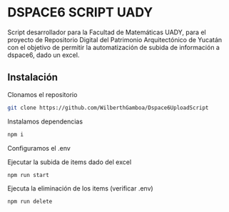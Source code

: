 # DSPACE6 SCRIPT UADY 

Script desarrollador para la Facultad de Matemáticas UADY, para el proyecto de Repositorio Digital del Patrimonio Arquitectónico de Yucatán con el objetivo de permitir la automatización de subida de información a dspace6, dado un excel.

## Instalación
Clonamos el repositorio
```bash
git clone https://github.com/WilberthGamboa/Dspace6UploadScript
```
Instalamos dependencias

```bash
npm i
```

Configuramos el .env

Ejecutar la subida de items dado del excel 
``` bash
npm run start
```
Ejecuta la eliminación de los items (verificar .env)
``` bash
npm run delete
```





